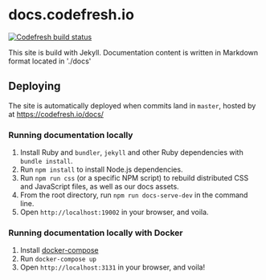 # docs.codefresh.io
[![Codefresh build status]( https://g.codefresh.io/api/badges/pipeline/codefresh-inc/codefresh-io%2Fdocs.codefresh.io%2Flive-docs?branch=master&key=eyJhbGciOiJIUzI1NiJ9.NTY3MmQ4ZGViNjcyNGI2ZTM1OWFkZjYy.AN2wExsAsq7FseTbVxxWls8muNx_bBUnQWQVS8IgDTI&type=cf-1)]( https://g.codefresh.io/pipelines/live-docs/builds?repoOwner=codefresh-io&repoName=docs.codefresh.io&serviceName=codefresh-io%2Fdocs.codefresh.io&filter=trigger:build~Build;branch:master;pipeline:5a941be91a89c60001c3fad4~live-docs)

This site is build with Jekyll. Documentation content is written in Markdown format located in './docs'

## Deploying
The site is automatically deployed when commits land in `master`, hosted by at https://codefresh.io/docs/

### Running documentation locally

1. Install Ruby and `bundler`, `jekyll` and other Ruby dependencies with `bundle install`.
2. Run `npm install` to install Node.js dependencies.
3. Run `npm run css` (or a specific NPM script) to rebuild distributed CSS and JavaScript files, as well as our docs assets.
4. From the root directory, run `npm run docs-serve-dev` in the command line.
5. Open `http://localhost:19002` in your browser, and voila.

### Running documentation locally with Docker

1. Install [docker-compose](https://docs.docker.com/compose/)
1. Run `docker-compose up`
1. Open `http://localhost:3131` in your browser, and voila! 
